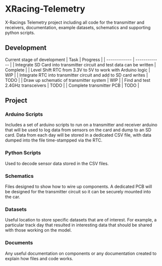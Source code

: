 # XRacing-Telemetry
X-Racings Telemetry project including all code for the transmitter and receivers, documentation, example datasets, schematics and supporting python scripts. 
## Development
Current stage of development
| Task  | Progress |
| ------------- | ------------- |
| Integrate SD Card into transmitter circuit and test data can be written  | Complete  |
| Level Shift RTC from 3.3V to 5V to work with Arduino logic  | WIP  |
| Integrate RTC into transmitter circuit and add to SD card writes  | TODO  |
| Draw up schematic of transmitter system  | WIP  |
| Find and test 2.4GHz transceivers  | TODO  |
| Complete transmitter PCB  | TODO  |
## Project
### Arduino Scripts
Includes a set of arduino scripts to run on a transmitter and receiver arduino that will be used to log data from sensors on the card and dump to an SD card. Data from each day will be stored in a dedicated CSV file, with data dumped into the file time-stampped via the RTC. 
### Python Scripts
Used to decode sensor data stored in the CSV files.
### Schematics
Files designed to show how to wire up components. A dedicated PCB will be designed for the transmitter circuit so it can be securely mounted into the car.
### Datasets
Useful location to store specific datasets that are of interest. For example, a particular track day that resulted in interesting data that should be shared with those working on the model.
### Documents
Any useful documentation on components or any documentation created to explain how files and code works.
